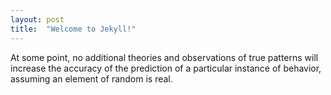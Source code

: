 ```yaml
---
layout: post
title:  "Welcome to Jekyll!"
---
```

At some point, no additional theories and observations of true patterns will increase the accuracy of the prediction of a particular instance of behavior, assuming an element of random is real. 
